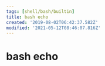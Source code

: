 ```yaml
---
tags: [shell/bash/builtin]
title: bash echo
created: '2019-08-02T06:42:37.582Z'
modified: '2021-05-12T08:46:07.816Z'
---
```


# bash echo
